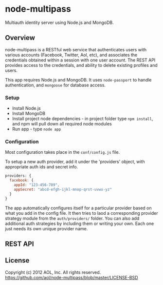 node-multipass
==============

Multiauth identity server using Node.js and MongoDB.

## Overview
node-multipass is a RESTful web service that authenticates users with various accounts (Facebook, Twitter, Aol, etc), and associates the credentials obtained within a session with one user account.
The REST API provides access to the credentials, and ability to delete existing profiles and users.

This app requires Node.js and MongoDB. It uses `node-passport` to handle authentication, and `mongoose` for database access.

### Setup
* Install Node.js
* Install MongoDB
* Install project node dependencies - in project folder type `npm install`, and npm will pull down all required node modules
* Run app - type `node app`

### Configuration
Most configuration takes place in the `conf/config.js` file. 

To setup a new auth provider, add it under the 'providers' object, with appropriate auth ids and secret info. 
```javascript
providers: {
  facebook: {
    appId: "123-456-789",
    appSecret: "abcd-efgh-ijkl-mnop-qrst-uvwx-yz"
  }
}
```
The app automatically configures itself for a particular provider based on what you add in the config file. It then tries to laod a corresponding provider strategy module from the `auth/providers/` folder. You can also add additional auth strategies by including them or writing your own. Each one just needs its own unique provider name.

## REST API

## License
Copyright (c) 2012 AOL, Inc.
All rights reserved.
https://github.com/aol/node-multipass/blob/master/LICENSE-BSD